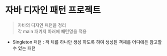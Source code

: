 # 자바 디자인 패턴 프로젝트 
> 자바의 디자인 패턴을 정리  
> 각 main 패키지 아래에 패턴명을 적용

* Singleton 패턴 : 객 체를 하나만 생성 하도록 하여 생성된 객체를 어디에든 참고할 수 있는 패턴



